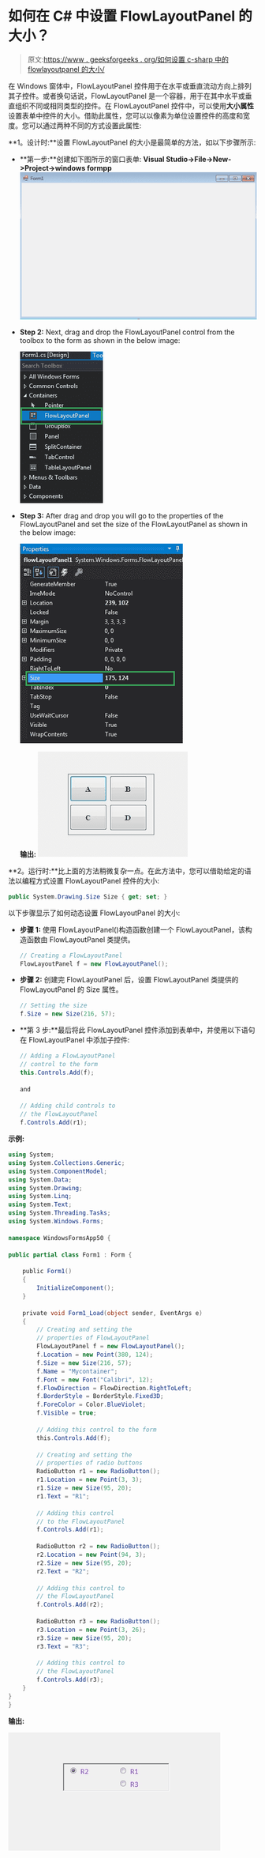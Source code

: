 # 如何在 C# 中设置 FlowLayoutPanel 的大小？

> 原文:[https://www . geeksforgeeks . org/如何设置 c-sharp 中的 flowlayoutpanel 的大小/](https://www.geeksforgeeks.org/how-to-set-the-size-of-the-flowlayoutpanel-in-c-sharp/)

在 Windows 窗体中，FlowLayoutPanel 控件用于在水平或垂直流动方向上排列其子控件。或者换句话说，FlowLayoutPanel 是一个容器，用于在其中水平或垂直组织不同或相同类型的控件。在 FlowLayoutPanel 控件中，可以使用**大小属性**设置表单中控件的大小。借助此属性，您可以以像素为单位设置控件的高度和宽度。您可以通过两种不同的方式设置此属性:

**1。设计时:**设置 FlowLayoutPanel 的大小是最简单的方法，如以下步骤所示:

*   **第一步:**创建如下图所示的窗口表单:
    **Visual Studio->File->New->Project->windows formpp**
    ![](img/de9202f1f4646167e60ea580d67273d9.png)
*   **Step 2:** Next, drag and drop the FlowLayoutPanel control from the toolbox to the form as shown in the below image:

    ![](img/7c56f90e5038e57f1451c130e878cac2.png)

*   **Step 3:** After drag and drop you will go to the properties of the FlowLayoutPanel and set the size of the FlowLayoutPanel as shown in the below image:

    ![](img/6e27ec79ec0e8ac1b282f7b316542417.png)

    **输出:**
    ![](img/6ba27a648d108dfb6fbc0bd09f31b370.png)

**2。运行时:**比上面的方法稍微复杂一点。在此方法中，您可以借助给定的语法以编程方式设置 FlowLayoutPanel 控件的大小:

```cs
public System.Drawing.Size Size { get; set; }
```

以下步骤显示了如何动态设置 FlowLayoutPanel 的大小:

*   **步骤 1:** 使用 FlowLayoutPanel()构造函数创建一个 FlowLayoutPanel，该构造函数由 FlowLayoutPanel 类提供。

    ```cs
    // Creating a FlowLayoutPanel
    FlowLayoutPanel f = new FlowLayoutPanel();

    ```

*   **步骤 2:** 创建完 FlowLayoutPanel 后，设置 FlowLayoutPanel 类提供的 FlowLayoutPanel 的 Size 属性。

    ```cs
    // Setting the size
    f.Size = new Size(216, 57);

    ```

*   **第 3 步:**最后将此 FlowLayoutPanel 控件添加到表单中，并使用以下语句在 FlowLayoutPanel 中添加子控件:

    ```cs
    // Adding a FlowLayoutPanel 
    // control to the form
    this.Controls.Add(f);

    and 

    // Adding child controls to 
    // the FlowLayoutPanel
    f.Controls.Add(r1);

    ```

**示例:**

```cs
using System;
using System.Collections.Generic;
using System.ComponentModel;
using System.Data;
using System.Drawing;
using System.Linq;
using System.Text;
using System.Threading.Tasks;
using System.Windows.Forms;

namespace WindowsFormsApp50 {

public partial class Form1 : Form {

    public Form1()
    {
        InitializeComponent();
    }

    private void Form1_Load(object sender, EventArgs e)
    {
        // Creating and setting the 
        // properties of FlowLayoutPanel
        FlowLayoutPanel f = new FlowLayoutPanel();
        f.Location = new Point(380, 124);
        f.Size = new Size(216, 57);
        f.Name = "Mycontainer";
        f.Font = new Font("Calibri", 12);
        f.FlowDirection = FlowDirection.RightToLeft;
        f.BorderStyle = BorderStyle.Fixed3D;
        f.ForeColor = Color.BlueViolet;
        f.Visible = true;

        // Adding this control to the form
        this.Controls.Add(f);

        // Creating and setting the 
        // properties of radio buttons
        RadioButton r1 = new RadioButton();
        r1.Location = new Point(3, 3);
        r1.Size = new Size(95, 20);
        r1.Text = "R1";

        // Adding this control 
        // to the FlowLayoutPanel
        f.Controls.Add(r1);

        RadioButton r2 = new RadioButton();
        r2.Location = new Point(94, 3);
        r2.Size = new Size(95, 20);
        r2.Text = "R2";

        // Adding this control to
        // the FlowLayoutPanel
        f.Controls.Add(r2);

        RadioButton r3 = new RadioButton();
        r3.Location = new Point(3, 26);
        r3.Size = new Size(95, 20);
        r3.Text = "R3";

        // Adding this control to
        // the FlowLayoutPanel
        f.Controls.Add(r3);
    }
}
}
```

**输出:**

![](img/1234715e9960dde6e22af3781f83dbf9.png)